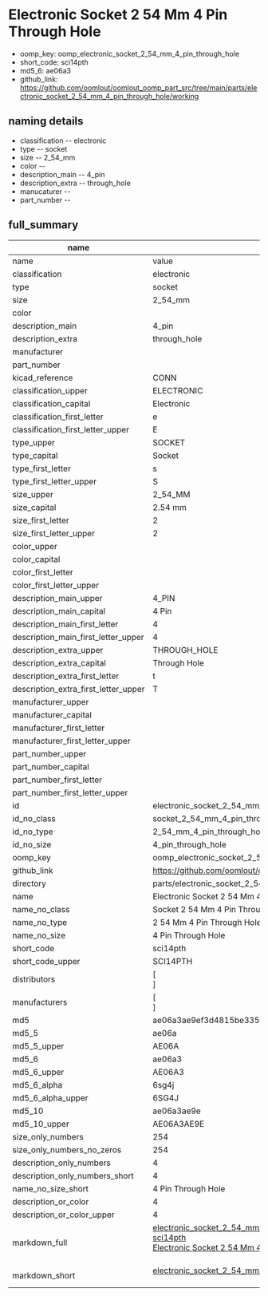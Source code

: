 # Electronic Socket 2 54 Mm 4 Pin Through Hole

  
* oomp_key: oomp_electronic_socket_2_54_mm_4_pin_through_hole 
* short_code: sci14pth
* md5_6: ae06a3  
* github_link: https://github.com/oomlout/oomlout_oomp_part_src/tree/main/parts/electronic_socket_2_54_mm_4_pin_through_hole/working  
## naming details
* classification -- electronic
* type -- socket
* size -- 2_54_mm
* color -- 
* description_main -- 4_pin
* description_extra -- through_hole
* manucaturer -- 
* part_number -- 





## full_summary
| name | value | 
| --- | --- | 
| name | value | 
| classification | electronic | 
| type | socket | 
| size | 2_54_mm | 
| color |  | 
| description_main | 4_pin | 
| description_extra | through_hole | 
| manufacturer |  | 
| part_number |  | 
| kicad_reference | CONN | 
| classification_upper | ELECTRONIC | 
| classification_capital | Electronic | 
| classification_first_letter | e | 
| classification_first_letter_upper | E | 
| type_upper | SOCKET | 
| type_capital | Socket | 
| type_first_letter | s | 
| type_first_letter_upper | S | 
| size_upper | 2_54_MM | 
| size_capital | 2.54 mm | 
| size_first_letter | 2 | 
| size_first_letter_upper | 2 | 
| color_upper |  | 
| color_capital |  | 
| color_first_letter |  | 
| color_first_letter_upper |  | 
| description_main_upper | 4_PIN | 
| description_main_capital | 4 Pin | 
| description_main_first_letter | 4 | 
| description_main_first_letter_upper | 4 | 
| description_extra_upper | THROUGH_HOLE | 
| description_extra_capital | Through Hole | 
| description_extra_first_letter | t | 
| description_extra_first_letter_upper | T | 
| manufacturer_upper |  | 
| manufacturer_capital |  | 
| manufacturer_first_letter |  | 
| manufacturer_first_letter_upper |  | 
| part_number_upper |  | 
| part_number_capital |  | 
| part_number_first_letter |  | 
| part_number_first_letter_upper |  | 
| id | electronic_socket_2_54_mm_4_pin_through_hole | 
| id_no_class | socket_2_54_mm_4_pin_through_hole | 
| id_no_type | 2_54_mm_4_pin_through_hole | 
| id_no_size | 4_pin_through_hole | 
| oomp_key | oomp_electronic_socket_2_54_mm_4_pin_through_hole | 
| github_link | https://github.com/oomlout/oomlout_oomp_part_src/tree/main/parts/electronic_socket_2_54_mm_4_pin_through_hole/working | 
| directory | parts/electronic_socket_2_54_mm_4_pin_through_hole | 
| name | Electronic Socket 2 54 Mm 4 Pin Through Hole | 
| name_no_class | Socket 2 54 Mm 4 Pin Through Hole | 
| name_no_type | 2 54 Mm 4 Pin Through Hole | 
| name_no_size | 4 Pin Through Hole | 
| short_code | sci14pth | 
| short_code_upper | SCI14PTH | 
| distributors | [<br>] | 
| manufacturers | [<br>] | 
| md5 | ae06a3ae9ef3d4815be335541909990d | 
| md5_5 | ae06a | 
| md5_5_upper | AE06A | 
| md5_6 | ae06a3 | 
| md5_6_upper | AE06A3 | 
| md5_6_alpha | 6sg4j | 
| md5_6_alpha_upper | 6SG4J | 
| md5_10 | ae06a3ae9e | 
| md5_10_upper | AE06A3AE9E | 
| size_only_numbers | 254 | 
| size_only_numbers_no_zeros | 254 | 
| description_only_numbers | 4 | 
| description_only_numbers_short | 4 | 
| name_no_size_short | 4 Pin Through Hole | 
| description_or_color | 4 | 
| description_or_color_upper | 4 | 
| markdown_full | [electronic_socket_2_54_mm_4_pin_through_hole](https://github.com/oomlout/oomlout_oomp_part_src/tree/main/parts/electronic_socket_2_54_mm_4_pin_through_hole/working)<br>[sci14pth](https://github.com/oomlout/oomlout_oomp_part_src/tree/main/parts/electronic_socket_2_54_mm_4_pin_through_hole/working)<br>[Electronic Socket 2 54 Mm 4 Pin Through Hole](https://github.com/oomlout/oomlout_oomp_part_src/tree/main/parts/electronic_socket_2_54_mm_4_pin_through_hole/working)<br><br> | 
| markdown_short | [electronic_socket_2_54_mm_4_pin_through_hole](https://github.com/oomlout/oomlout_oomp_part_src/tree/main/parts/electronic_socket_2_54_mm_4_pin_through_hole/working)<br><br> | 
